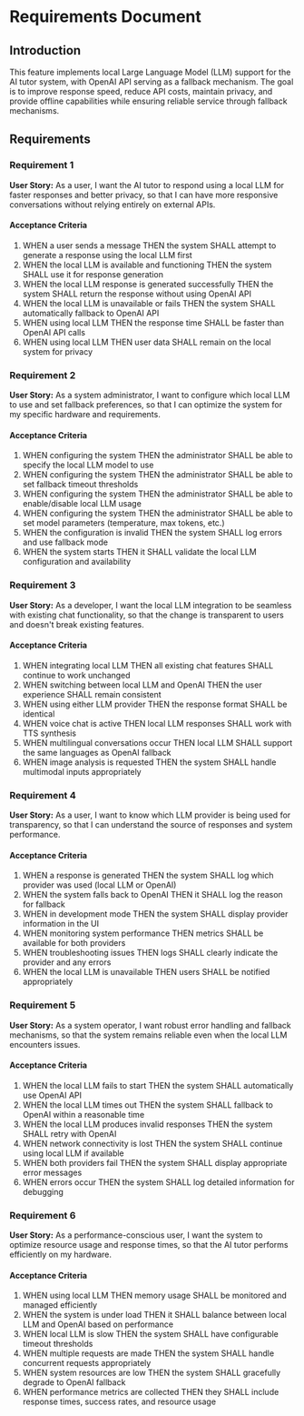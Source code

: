 # Requirements Document

## Introduction

This feature implements local Large Language Model (LLM) support for the AI tutor system, with OpenAI API serving as a fallback mechanism. The goal is to improve response speed, reduce API costs, maintain privacy, and provide offline capabilities while ensuring reliable service through fallback mechanisms.

## Requirements

### Requirement 1

**User Story:** As a user, I want the AI tutor to respond using a local LLM for faster responses and better privacy, so that I can have more responsive conversations without relying entirely on external APIs.

#### Acceptance Criteria

1. WHEN a user sends a message THEN the system SHALL attempt to generate a response using the local LLM first
2. WHEN the local LLM is available and functioning THEN the system SHALL use it for response generation
3. WHEN the local LLM response is generated successfully THEN the system SHALL return the response without using OpenAI API
4. WHEN the local LLM is unavailable or fails THEN the system SHALL automatically fallback to OpenAI API
5. WHEN using local LLM THEN the response time SHALL be faster than OpenAI API calls
6. WHEN using local LLM THEN user data SHALL remain on the local system for privacy

### Requirement 2

**User Story:** As a system administrator, I want to configure which local LLM to use and set fallback preferences, so that I can optimize the system for my specific hardware and requirements.

#### Acceptance Criteria

1. WHEN configuring the system THEN the administrator SHALL be able to specify the local LLM model to use
2. WHEN configuring the system THEN the administrator SHALL be able to set fallback timeout thresholds
3. WHEN configuring the system THEN the administrator SHALL be able to enable/disable local LLM usage
4. WHEN configuring the system THEN the administrator SHALL be able to set model parameters (temperature, max tokens, etc.)
5. WHEN the configuration is invalid THEN the system SHALL log errors and use fallback mode
6. WHEN the system starts THEN it SHALL validate the local LLM configuration and availability

### Requirement 3

**User Story:** As a developer, I want the local LLM integration to be seamless with existing chat functionality, so that the change is transparent to users and doesn't break existing features.

#### Acceptance Criteria

1. WHEN integrating local LLM THEN all existing chat features SHALL continue to work unchanged
2. WHEN switching between local LLM and OpenAI THEN the user experience SHALL remain consistent
3. WHEN using either LLM provider THEN the response format SHALL be identical
4. WHEN voice chat is active THEN local LLM responses SHALL work with TTS synthesis
5. WHEN multilingual conversations occur THEN local LLM SHALL support the same languages as OpenAI fallback
6. WHEN image analysis is requested THEN the system SHALL handle multimodal inputs appropriately

### Requirement 4

**User Story:** As a user, I want to know which LLM provider is being used for transparency, so that I can understand the source of responses and system performance.

#### Acceptance Criteria

1. WHEN a response is generated THEN the system SHALL log which provider was used (local LLM or OpenAI)
2. WHEN the system falls back to OpenAI THEN it SHALL log the reason for fallback
3. WHEN in development mode THEN the system SHALL display provider information in the UI
4. WHEN monitoring system performance THEN metrics SHALL be available for both providers
5. WHEN troubleshooting issues THEN logs SHALL clearly indicate the provider and any errors
6. WHEN the local LLM is unavailable THEN users SHALL be notified appropriately

### Requirement 5

**User Story:** As a system operator, I want robust error handling and fallback mechanisms, so that the system remains reliable even when the local LLM encounters issues.

#### Acceptance Criteria

1. WHEN the local LLM fails to start THEN the system SHALL automatically use OpenAI API
2. WHEN the local LLM times out THEN the system SHALL fallback to OpenAI within a reasonable time
3. WHEN the local LLM produces invalid responses THEN the system SHALL retry with OpenAI
4. WHEN network connectivity is lost THEN the system SHALL continue using local LLM if available
5. WHEN both providers fail THEN the system SHALL display appropriate error messages
6. WHEN errors occur THEN the system SHALL log detailed information for debugging

### Requirement 6

**User Story:** As a performance-conscious user, I want the system to optimize resource usage and response times, so that the AI tutor performs efficiently on my hardware.

#### Acceptance Criteria

1. WHEN using local LLM THEN memory usage SHALL be monitored and managed efficiently
2. WHEN the system is under load THEN it SHALL balance between local LLM and OpenAI based on performance
3. WHEN local LLM is slow THEN the system SHALL have configurable timeout thresholds
4. WHEN multiple requests are made THEN the system SHALL handle concurrent requests appropriately
5. WHEN system resources are low THEN the system SHALL gracefully degrade to OpenAI fallback
6. WHEN performance metrics are collected THEN they SHALL include response times, success rates, and resource usage
